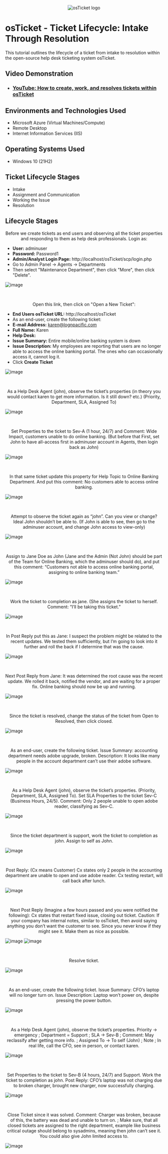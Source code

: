 <p align="center">
<img src="https://i.imgur.com/Clzj7Xs.png" alt="osTicket logo"/>
</p>

<h1>osTicket - Ticket Lifecycle: Intake Through Resolution</h1>
This tutorial outlines the lifecycle of a ticket from intake to resolution within the open-source help desk ticketing system osTicket.<br />


<h2>Video Demonstration</h2>

- ### [YouTube: How to create, work, and resolves tickets within osTicket](https://www.youtube.com)

<h2>Environments and Technologies Used</h2>

- Microsoft Azure (Virtual Machines/Compute)
- Remote Desktop
- Internet Information Services (IIS)

<h2>Operating Systems Used </h2>

- Windows 10</b> (21H2)

<h2>Ticket Lifecycle Stages</h2>

- Intake
- Assignment and Communication
- Working the Issue
- Resolution

<h2>Lifecycle Stages</h2>

<p align="center">
Before we create tickets as end users and observing all the ticket properties and responding to them as help desk professionals. 
Login as:
  
- **User:** adminuser
- **Password:** Password1  
- **Admin/Analyst Login Page:**  http://localhost/osTicket/scp/login.php
- Go to Admin Panel -> Agents -> Departments
- Then select "Maintenance Department", then click "More", then click "Delete".

</p>
<p>

![image](https://github.com/user-attachments/assets/88a7ea45-07ed-4fa4-8399-9c96930e3f21)

</p>
<br />

<p align="center">
Open this link, then click on "Open a New Ticket":

- **End Users osTicket URL:** http://localhost/osTicket
- As an end-user, create the following ticket:
- **E-mail Address:** karen@lognpacific.com
- **Full Name:** Karen
- **Help Desk:**
- **Issue Summary:**  Entire mobile/online banking system is down
- **Issue Description:** My employees are reporting that users are no longer able to access the online banking portal. The ones who can occasionally access it, cannot log it. 
- Click **Create Ticket**
</p>
<p>

![image](https://github.com/user-attachments/assets/27f9f475-55b7-4fae-8194-79b5e9b1e0c8)


</p>
<br />

<p align="center">
As a Help Desk Agent (john), observe the ticket’s properties (in theory you would contact karen to get more information. Is it still down? etc.) (Priority, Department, SLA, Assigned To)

</p>
<p>

![image](https://github.com/user-attachments/assets/9f860c12-5767-4ee3-b3c4-8696f193f4cd)

</p>
<br />

<p align="center">
Set Properties to the ticket to Sev-A (1 hour, 24/7) and Comment: Wide Impact, customers unable to do online banking.
(But before that First, set John to have all-access first in adminuser account in Agents, then login back as John)

</p>
<p>

![image](https://github.com/user-attachments/assets/277e6a51-4ec3-448a-b25d-dda2ce482095)

</p>
<br />

<p align="center">
In that same ticket update this property for Help Topic to Online Banking Department. And put this comment: No customers able to access online banking.

</p>
<p>

![image](https://github.com/user-attachments/assets/d6cc591a-3dbb-4dfc-a969-f7ef41b46795)

</p>
<br />

<p align="center">
Attempt to observe the ticket again as “john”. Can you view or change? Ideal John shouldn’t be able to. (If John is able to see, then go to the adminuser account, and change John access to view-only) 

</p>
<p>

![image](https://github.com/user-attachments/assets/490f5d11-cbdb-4096-8a6a-9241aa5600e3)

</p>
<br />

<p align="center">
Assign to Jane Doe as John (Jane and the Admin (Not John) should be part of the Team for Online Banking, which the adminuser should do), and put this comment: “Customers not able to access online banking portal, assigning to online banking team.”

</p>
<p>

![image](https://github.com/user-attachments/assets/f6e0b93f-757b-4cb7-b428-cb810f7f2028)

</p>
<br />

<p align="center">
Work the ticket to completion as jane. (She assigns the ticket to herself. Comment: “I’ll be taking this ticket.”

</p>
<p>

![image](https://github.com/user-attachments/assets/db809b56-97b9-44d2-a113-2eeb89fe1a4e)

</p>
<br />

<p align="center">
In Post Reply put this as Jane: I suspect the problem might be related to the recent updates. We tested them sufficiently, but 	I’m going to look into it further and roll the back if I determine that was the cause. 

</p>
<p>

![image](https://github.com/user-attachments/assets/3c99c4b7-43f7-4b0f-a8d8-0921fb3de840)

</p>
<br />

<p align="center">
Next Post Reply from Jane: It was determined the root cause was the recent update. We rolled it back, notified the vendor, and are waiting for a proper fix. Online banking should now be up and running. 

</p>
<p>

![image](https://github.com/user-attachments/assets/0179c9f2-867d-49af-9696-2e5dcbff4991)
</p>
<br />

<p align="center">
Since the ticket is resolved, change the status of the ticket from Open to Resolved, then click closed. 

</p>
<p>

![image](https://github.com/user-attachments/assets/e0131ad2-72b2-44c5-88f8-510124768e57)
</p>
<br />

<p align="center">
As an end-user, create the following ticket. Issue Summary: accounting department needs adobe upgrade, broken. Description: It looks like many people in the account department can’t use their adobe software.

</p>
<p>

![image](https://github.com/user-attachments/assets/a363e1ca-694c-4f25-9aa4-bb67a8afba4a)
</p>
<br />

<p align="center">
As a Help Desk Agent (john), observe the ticket’s properties. (Priority, Department, SLA, Assigned To). Set SLA Properties to the ticket Sev-C (Business Hours, 24/5). Comment: Only 2 people unable to open adobe reader, classifying as Sev-C.

</p>
<p>

![image](https://github.com/user-attachments/assets/56ad425c-3a41-46f3-bfc6-e7e0dd3f2f43)

</p>
<br />

<p align="center">
Since the ticket department is support, work the ticket to completion as john. Assign to self as John. 

</p>
<p>

![image](https://github.com/user-attachments/assets/2c2dc9ed-86f7-4f4b-a717-c41efcef5ebb)
</p>
<br />

<p align="center">
Post Reply: (Cx means Customer) Cx states only 2 people in the accounting department are unable to open and use adobe reader. Cx testing restart, will call back after lunch.

</p>
<p>

![image](https://github.com/user-attachments/assets/4af13c3c-c525-4334-8fc8-1b3e129ea5b8)

</p>
<br />

<p align="center">
Next Post Reply (Imagine a few hours passed and you were notified the following): Cx states that restart fixed issue, closing out ticket. Caution: If your company has internal notes, similar to osTicket, then avoid saying anything you don’t want the customer to see. Since you never know if they might see it. Make them as nice as possible. 

</p>
<p>

![image](https://github.com/user-attachments/assets/5ddaaa2b-94ce-426c-8c05-b89bfcc66821)
![image](https://github.com/user-attachments/assets/7e2cb5b7-6fea-4d84-8570-079233bd60fa)

</p>
<br />

<p align="center">
Resolve ticket.

</p>
<p>

![image](https://github.com/user-attachments/assets/4224cb3d-1e96-4475-89e4-db34dba73aab)

</p>
<br />

<p align="center">
As an end-user, create the following ticket. Issue Summary: CFO’s laptop will no longer turn on. Issue Description: Laptop won’t power on, despite pressing the power button.

</p>
<p>

![image](https://github.com/user-attachments/assets/624fcf9d-681d-4384-81f4-315da65d7f9c)

</p>
<br />

<p align="center">
As a Help Desk Agent (john), observe the ticket’s properties. Priority -> emergency ; Department = Support ; SLA -> Sev-B ; Comment: May reclassify after getting more info. ; Assigned To -> To self (John) ; Note ; In real life, call the CFO, see in person, or contact karen. 

</p>
<p>

![image](https://github.com/user-attachments/assets/f1f4849c-eb8e-4806-b5ac-9950c6b3cf39)

</p>
<br />

<p align="center">
Set Properties to the ticket to Sev-B (4 hours, 24/7) and Support. Work the ticket to completion as john. Post Reply: CFO’s laptop was not charging due to broken charger, brought new charger, now successfully charging. 

</p>
<p>

![image](https://github.com/user-attachments/assets/005df50f-532d-40ca-bc81-c4f83bd1d8c5)

</p>
<br />

<p align="center">
Close Ticket since it was solved. Comment: Charger was broken, because of this, the battery was dead and unable to turn on. ; Make sure, that all closed tickets are assigned to the right department, example like business critical outage should belong to sysadmins, meaning then john can’t see it. You could also give John limited access to.

</p>
<p>

![image](https://github.com/user-attachments/assets/fdface83-162d-44cf-aaef-00d9fa25a67c)

</p>
<br />
